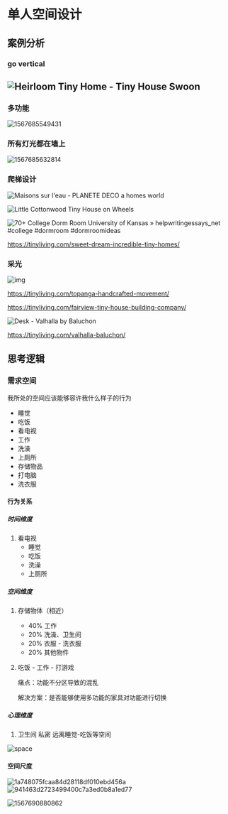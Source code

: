 # 单人空间设计

## 案例分析

### go vertical

##  ![Heirloom Tiny Home - Tiny House Swoon](.\2.jpg)

### 多功能

![1567685549431](.\0)

### 所有灯光都在墙上

![1567685632814](.\1)

### 爬梯设计

![Maisons sur l'eau - PLANETE DECO a homes world](.\5.jpg)

![Little Cottonwood Tiny House on Wheels](.\4.jpg)

![70+ College Dorm Room University of Kansas » helpwritingessays_net #college #dormroom #dormroomideas](.\0.png)

https://tinyliving.com/sweet-dream-incredible-tiny-homes/

### 采光

![img](.\6.jpg)

https://tinyliving.com/topanga-handcrafted-movement/



https://tinyliving.com/fairview-tiny-house-building-company/

![Desk - Valhalla by Baluchon](.\vava.jpg)

https://tinyliving.com/valhalla-baluchon/

## 思考逻辑

### 需求空间

我所处的空间应该能够容许我什么样子的行为

* 睡觉
* 吃饭
* 看电视
* 工作
* 洗澡
* 上厕所
* 存储物品
* 打电脑
* 洗衣服

#### 行为关系

##### 时间维度

1. 看电视
   * 睡觉
   * 吃饭
   * 洗澡
   * 上厕所

##### 空间维度

1. 存储物体（相近）

   * 40% 工作
   * 20% 洗澡、卫生间
   * 20% 衣服 - 洗衣服
   * 20% 其他物件

2. 吃饭 - 工作 - 打游戏

   痛点：功能不分区导致的混乱

   解决方案：是否能够使用多功能的家具对功能进行切换

##### 心理维度

1. 卫生间 私密 远离睡觉-吃饭等空间



![space](.\space.jpg)

#### 空间尺度

![1a748075fcaa84d28118df010ebd456a](.\people1)![941463d2723499400c7a3ed0b8a1ed77](.\people.jpg)



![1567690880862](.\sit.png)